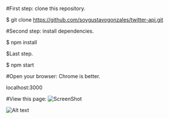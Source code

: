 #First step: clone this repository.

$ git clone https://github.com/soygustavogonzales/twitter-api.git

#Second step: install dependencies.

$ npm install

$Last step.

$ npm start

#Open your browser: Chrome is better.

localhost:3000

#View this page:
![ScreenShot](https://www.dropbox.com/s/0wer70zegvty3mc/pantalla-twitter-app.jpg?dl=0)

![Alt text](https://www.dropbox.com/s/0wer70zegvty3mc/pantalla-twitter-app.jpg?dl=0)

